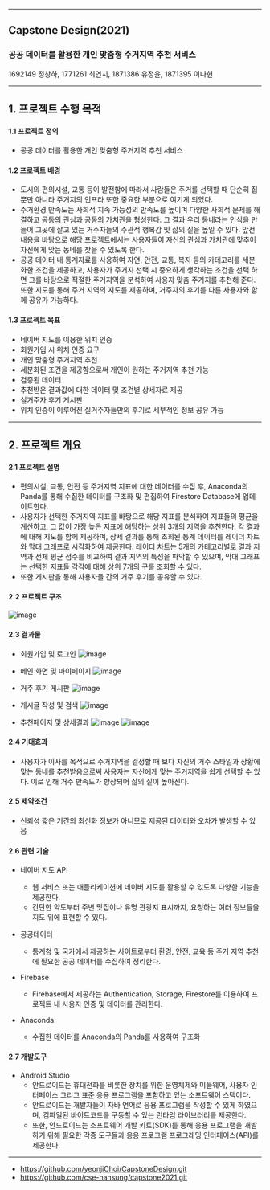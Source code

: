
---
## Capstone Design(2021)
### 공공 데이터를 활용한 개인 맞춤형 주거지역 추천 서비스

1692149 정창하, 1771261 최연지, 1871386 유정윤, 1871395 이나현

---

## 1. 프로젝트 수행 목적
#### 1.1 프로젝트 정의
- 공공 데이터를 활용한 개인 맞춤형 주거지역 추천 서비스

#### 1.2 프로젝트 배경
- 도시의 편의시설, 교통 등이 발전함에 따라서 사람들은 주거를 선택할 때 단순히 집뿐만 아니라 주거지의 인프라 또한 중요한 부분으로 여기게 되었다.
- 주거환경 만족도는 사회적 지속 가능성의 만족도를 높이며 다양한 사회적 문제를 해결하고 공동의 관심과 공동의 가치관을 형성한다. 그 결과 우리 동네라는 인식을 만들어 그곳에 살고 있는 거주자들의 주관적 행복감 및 삶의 질을 높일 수 있다. 앞선 내용을 바탕으로 해당 프로젝트에서는 사용자들이 자신의 관심과 가치관에 맞추어 자신에게 맞는 동네를 찾을 수 있도록 한다.
- 공공 데이터 내 통계자료를 사용하여 자연, 안전, 교통, 복지 등의 카테고리를 세분화한 조건을 제공하고, 사용자가 주거지 선택 시 중요하게 생각하는 조건을 선택 하면 그를 바탕으로 적절한 주거지역을 분석하여 사용자 맞춤 주거지를 추천해 준다. 또한 지도를 통해 주거 지역의 지도를 제공하며, 거주자의 후기를 다른 사용자와 함께 공유가 가능하다.

#### 1.3 프로젝트 목표
- 네이버 지도를 이용한 위치 인증
- 회원가입 시 위치 인증 요구
- 개인 맞춤형 주거지역 추천
- 세분화된 조건을 제공함으로써 개인이 원하는 주거지역 추천 가능
- 검증된 데이터
- 추천받은 결과값에 대한 데이터 및 조건별 상세자료 제공
- 실거주자 후기 게시판
- 위치 인증이 이루어진 실거주자들만의 후기로 세부적인 정보 공유 가능

---

## 2. 프로젝트 개요
#### 2.1 프로젝트 설명
- 편의시설, 교통, 안전 등 주거지역 지표에 대한 데이터를 수집 후, Anaconda의Panda를 통해 수집한 데이터를 구조화 및 편집하여 Firestore Database에 업데이트한다.
- 사용자가 선택한 주거지역 지표를 바탕으로 해당 지표를 분석하여 지표들의 평균을 계산하고, 그 값이 가장 높은 지표에 해당하는 상위 3개의 지역을 추천한다. 각 결과에 대해 지도를 함께 제공하며, 상세 결과를 통해 조회된 통계 데이터를 레이더 차트와 막대 그래프로 시각화하여 제공한다. 레이더 차트는 5개의 카테고리별로 결과 지역과 전체 평균 점수를 비교하여 결과 지역의 특성을 파악할 수 있으며, 막대 그래프는 선택한 지표들 각각에 대해 상위 7개의 구를 조회할 수 있다.
- 또한 게시판을 통해 사용자들 간의 거주 후기를 공유할 수 있다.

#### 2.2 프로젝트 구조
![image](https://user-images.githubusercontent.com/55376237/126055687-d49a268d-b396-45a6-adb0-84e0b942d673.png)

#### 2.3 결과물
- 회원가입 및 로그인
![image](https://user-images.githubusercontent.com/55376237/126055746-7382cf5d-fab1-4be1-83e9-7ee337ea26f3.png)

- 메인 화면 및 마이페이지 
![image](https://user-images.githubusercontent.com/55376237/126055749-f142f767-62b1-4337-88c5-23b0ff7fb63e.png)

- 거주 후기 게시판 
![image](https://user-images.githubusercontent.com/55376237/126055754-a42da67d-441c-4f0a-bb3e-76de0ae0f454.png)

- 게시글 작성 및 검색 
![image](https://user-images.githubusercontent.com/55376237/126055755-e4d1d9cc-a4fe-4b7c-aff7-7434ce0a35d0.png)

- 추천페이지 및 상세결과 
![image](https://user-images.githubusercontent.com/55376237/126055758-4c94bfeb-d7c1-4d3a-9736-e821d71310fa.png)
![image](https://user-images.githubusercontent.com/55376237/126055759-6223af83-cac5-4f0f-9608-68d2d2a090b2.png) 

#### 2.4 기대효과
- 사용자가 이사를 목적으로 주거지역을 결정할 때 보다 자신의 거주 스타일과 상황에 맞는 동네를 추천받음으로써 사용자는 자신에게 맞는 주거지역을 쉽게 선택할 수 있다. 이로 인해 거주 만족도가 향상되어 삶의 질이 높아진다.

#### 2.5 제약조건
- 신뢰성 짧은 기간의 최신화 정보가 아니므로 제공된 데이터와 오차가 발생할 수 있음

#### 2.6 관련 기술
- 네이버 지도 API

  - 웹 서비스 또는 애플리케이션에 네이버 지도를 활용할 수 있도록 다양한 기능을 제공한다.
  - 간단한 약도부터 주변 맛집이나 유명 관광지 표시까지, 요청하는 여러 정보들을 지도 위에 표현할 수 있다.

- 공공데이터

  - 통계청 및 국가에서 제공하는 사이트로부터 환경, 안전, 교육 등 주거 지역 추천에 필요한 공공 데이터를 수집하여 정리한다.

- Firebase

  - Firebase에서 제공하는 Authentication, Storage, Firestore를 이용하여 프로젝트 내 사용자 인증 및 데이터를 관리한다.

- Anaconda

  - 수집한 데이터를 Anaconda의 Panda를 사용하여 구조화
  
#### 2.7 개발도구
- Android Studio
  - 안드로이드는 휴대전화를 비롯한 장치를 위한 운영체제와 미들웨어, 사용자 인터페이스 그리고 표준 응용 프로그램을 포함하고 있는 소프트웨어 스택이다.
  - 안드로이드는 개발자들이 자바 언어로 응용 프로그램을 작성할 수 있게 하였으며, 컴파일된 바이트코드를 구동할 수 있는 런타임 라이브러리를 제공한다.
  - 또한, 안드로이드는 소프트웨어 개발 키트(SDK)를 통해 응용 프로그램을 개발하기 위해 필요한 각종 도구들과 응용 프로그램 프로그래밍 인터페이스(API)를 제공한다.

---
* https://github.com/yeonjiChoi/CapstoneDesign.git
* https://github.com/cse-hansung/capstone2021.git
